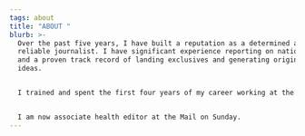 ```yaml
---
tags: about
title: "ABOUT "
blurb: >-
  Over the past five years, I have built a reputation as a determined and
  reliable journalist. I have significant experience reporting on national news,
  and a proven track record of landing exclusives and generating original story
  ideas. 


  I trained and spent the first four years of my career working at the Press Association, as both a general news reporter and health and science correspondent. 


  I am now associate health editor at the Mail on Sunday.
---
```

